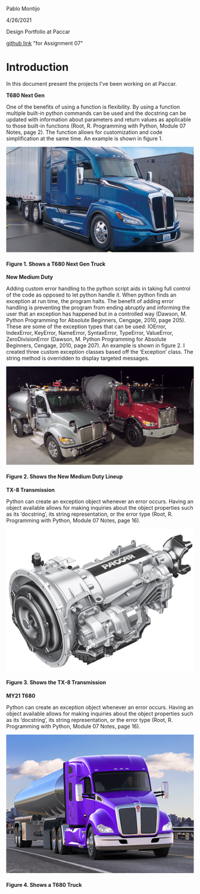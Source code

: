 Pablo Montijo

 4/26/2021

 Design Portfolio at Paccar

[github link](https://github.com/pablomarcel/IntroToProg-Python-Mod07) "for Assignment 07"

# Introduction

 In this document present the projects I've been working on at Paccar. 

**T680 Next Gen**

 One of the benefits of using a function is flexibility. By using a function multiple built-in python commands can be used and the docstring can be updated with information  about parameters and return values as applicable to those built-in functions (Root, R. Programming with Python, Module 07 Notes, page 2). The function allows for customization and code simplification at the same time. An example is shown in figure 1.
 
![T680 Next Gen](T680_Next_Gen-a.PNG)
#### Figure 1. Shows a T680 Next Gen Truck

**New Medium Duty**

 Adding custom error handling to the python script aids in taking full control of the code as opposed to let python handle it. When python finds an exception at run time, the  program halts. The benefit of adding error handling is preventing the program from ending abruptly and informing the user that an exception has happened but in a controlled way (Dawson, M. Python Programming for Absolute Beginners, Cengage, 2010, page 205).  These are some of the exception types that can be used: IOError, IndexError, KeyError, NameError, SyntaxError, TypeError, ValueError, ZeroDivisionError (Dawson, M. Python Programming for Absolute Beginners, Cengage, 2010, page 207). An example is shown in figure 2. I created three custom exception classes based off the ‘Exception’ class. The string method is overridden to display targeted messages.

![New Medium Duty](new_medium_duty.PNG)
#### Figure 2. Shows the New Medium Duty Lineup

**TX-8 Transmission**

 Python can create an exception object whenever an error occurs. Having an object available allows for making inquiries about the object properties such as its ‘docstring’, its string representation, or the error type (Root, R. Programming with Python, Module 07 Notes, page 16). 

![TX-8 Transmission](TX-8_Transmission.PNG)
#### Figure 3. Shows the TX-8 Transmission

**MY21 T680**

 Python can create an exception object whenever an error occurs. Having an object available allows for making inquiries about the object properties such as its ‘docstring’, its string representation, or the error type (Root, R. Programming with Python, Module 07 Notes, page 16). 

![MY21 T680](MY21_T680.PNG)
#### Figure 4. Shows a T680 Truck
